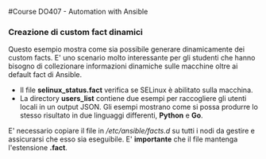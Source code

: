 #Course DO407 - Automation with Ansible

### Creazione di custom fact dinamici
Questo esempio mostra come sia possibile generare dinamicamente dei custom facts.
E' uno scenario molto interessante per gli studenti che hanno bisogno di collezionare
informazioni dinamiche sulle macchine oltre ai default fact di Ansible.

- Il file **selinux_status.fact** verifica se SELinux è abilitato sulla macchina.
- La directory **users_list** contiene due esempi per raccogliere gli utenti locali in un output JSON.
Gli esempi mostrano come si possa produrre lo stesso risultato in due linguaggi differenti, **Python** e **Go**.

E' necessario copiare il file in */etc/ansible/facts.d* su tutti i nodi da gestire e
assicurarsi che esso sia eseguibile. E' **importante** che il file mantenga l'estensione **.fact**.

